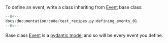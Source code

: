 To define an event, write a class inheriting from [Event](../reference/event.md) base class:

```python
--8<--
docs/documentation/code/test_recipes.py:defining_events_01
--8<--
```

Base class [Event](../reference/event.md) is a [pydantic model](https://docs.pydantic.dev/latest/api/base_model/) and so will be every event you define.

